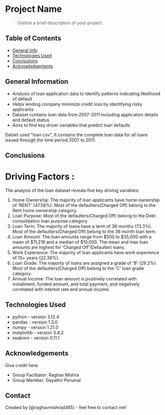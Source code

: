 # Project Name
> Outline a brief description of your project.


## Table of Contents
* [General Info](#general-information)
* [Technologies Used](#technologies-used)
* [Conclusions](#conclusions)
* [Acknowledgements](#acknowledgements)

<!-- You can include any other section that is pertinent to your problem -->

## General Information

- Analysis of loan application data to identify patterns indicating likelihood of default
- Helps lending company minimize credit loss by identifying risky applicants
- Dataset contains loan data from 2007-2011 including application details and default status
- Aims to find key driver variables that predict loan defaults

Datset used "loan.csv", It contains the complete loan data for all loans issued through the time period 2007 to 2011.

<!-- You don't have to answer all the questions - just the ones relevant to your project. -->

## Conclusions
# Driving Factors :

The analysis of the loan dataset reveals five key driving variables:

1. Home Ownership: The majority of loan applicants have home ownership of 'RENT' (47.58%). Most of the defaulters(Charged Off) belong to the Rent home ownership category.
2. Loan Purpose: Most of the defaulters(Charged Off) belong to the Debt consolidation loan purpose category.
3. Loan Term: The majority of loans have a term of 36 months (73.3%). Most of the defaulters(Charged Off) belong to the 36 month loan term.
4. Loan Amount: The loan amounts range from $500 to $35,000 with a mean of $11,219 and a median of $10,000. The mean and max loan amounts are highest for 'Charged Off'(Defaulter) loans.
5. Work Experience: The majority of loan applicants have work experience of 10+ years (22.36%).
6. Loan Grade: The majority of loans are assigned a grade of 'B' (29.2%). Most of the defaulters(Charged Off) belong to the 'C' loan grade category.
7. Annual Income: The loan amount is positively correlated with installment, funded amount, and total payment, and negatively correlated with interest rate and annual income.

<!-- You don't have to answer all the questions - just the ones relevant to your project. -->


## Technologies Used
- python - version 3.12.4
- pandas - version 1.3.0
- numpy - version 1.21.0 
- matplotlib - version 3.4.2
- seaborn - version 0.11.1

<!-- As the libraries versions keep on changing, it is recommended to mention the version of library used in this project -->

## Acknowledgements
Give credit here.
- Group Facilitator: Raghav Mishra
- Group Member: Gayathri Perumal 


## Contact
Created by [@raghavmishrad365] - feel free to contact me!

